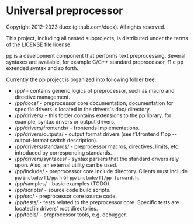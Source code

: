 Universal preprocessor
==============================================

Copyright 2012-2023 duox (github.com/duox). All rights reserved.

This project, including all nested subprojects, is distributed under the terms of the LICENSE file license.

pp is a development component that performs text preprocessing. Several syntaxes are available, for example C/C++ standard preprocessor, f1 c pp extended syntax and so forth.

Currently the pp project is organized into following folder tree:
- /pp/ - contains generic logics of preprocessor, such as macro and directive management.
- /pp/docs/ - preprocessor core documentation; documentation for specific drivers is located in the drivers's doc/ directory.
- /pp/drivers/ - this folder contains extensions to the pp library, for example, syntax drivers or output drivers.
- /pp/drivers/frontends/ - frontends implementations.
- /pp/drivers/outputs/ - output format drivers (see f1.frontend.f1pp --output-format switch description).
- /pp/drivers/standards/ - preprocessor macros, directives, limits, etc. introduced by corresponding standards.
- /pp/drivers/syntaxes/ - syntax parsers that the standard drivers rely upon. Also, an external utility can be used.
- /pp/include/ - preprocessor core include directory. Clients must include `pp/include/f1/pp.h` or `pp/include/f1/pp-forward.h`.
- /pp/samples/ - basic examples (TODO).
- /pp/scripts/ - source code build scripts.
- /pp/src/ - preprocessor core source code.
- /pp/tests/ - tests related to the preprocessor core. Specific tests are located in drivers' root directories.
- /pp/tools/ - preprocessor tools, e.g. debugger.
